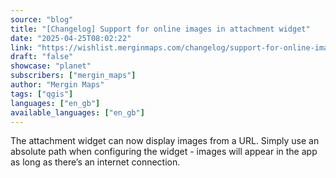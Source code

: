 ```yaml
---
source: "blog"
title: "[Changelog] Support for online images in attachment widget"
date: "2025-04-25T08:02:22"
link: "https://wishlist.merginmaps.com/changelog/support-for-online-images-in-attachment-widget?utm_source=qgis"
draft: "false"
showcase: "planet"
subscribers: ["mergin_maps"]
author: "Mergin Maps"
tags: ["qgis"]
languages: ["en_gb"]
available_languages: ["en_gb"]
---
```


<p>The attachment widget can now display images from a URL. Simply use an absolute path when configuring the widget - images will appear in the app as long as there’s an internet connection.</p>
